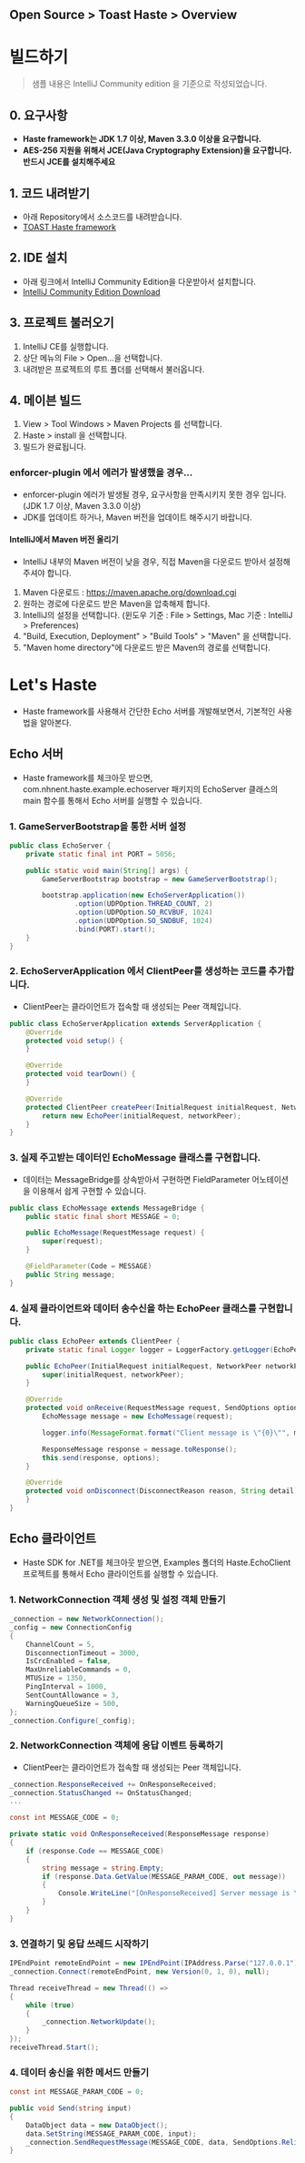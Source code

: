 ## Open Source > Toast Haste > Overview

# 빌드하기

> 샘플 내용은 IntelliJ Community edition 을 기준으로 작성되었습니다.

## 0. 요구사항
- **Haste framework는 JDK 1.7 이상, Maven 3.3.0 이상을 요구합니다.**
- **AES-256 지원을 위해서 JCE(Java Cryptography Extension)을 요구합니다. 반드시 JCE를 설치해주세요**

## 1. 코드 내려받기
- 아래 Repository에서 소스코드를 내려받습니다.
- [TOAST Haste framework](https://github.com/nhnent/toast-haste.framework)

## 2. IDE 설치
- 아래 링크에서 IntelliJ Community Edition을 다운받아서 설치합니다.
- [IntelliJ Community Edition Download](https://www.jetbrains.com/idea/?fromMenu#chooseYourEdition)

## 3. 프로젝트 불러오기
1. IntelliJ CE를 실행합니다.
2. 상단 메뉴의 File > Open...을 선택합니다.
3. 내려받은 프로젝트의 루트 폴더를 선택해서 불러옵니다.

## 4. 메이븐 빌드
1. View > Tool Windows > Maven Projects 를 선택합니다.
2. Haste > install 을 선택합니다.
3. 빌드가 완료됩니다.

### enforcer-plugin 에서 에러가 발생했을 경우...
- enforcer-plugin 에러가 발생될 경우, 요구사항을 만족시키지 못한 경우 입니다. (JDK 1.7 이상, Maven 3.3.0 이상)
- JDK를 업데이트 하거나, Maven 버전을 업데이트 해주시기 바랍니다.

#### IntelliJ에서 Maven 버전 올리기
- IntelliJ 내부의 Maven 버전이 낮을 경우, 직접 Maven을 다운로드 받아서 설정해주셔야 합니다.

1. Maven 다운로드 : https://maven.apache.org/download.cgi
2. 원하는 경로에 다운로드 받은 Maven을 압축해제 합니다.
3. IntelliJ의 설정을 선택합니다. (윈도우 기준 : File > Settings, Mac 기준 : IntelliJ > Preferences)
4. "Build, Execution, Deployment" > "Build Tools" > "Maven" 을 선택합니다.
5. "Maven home directory"에 다운로드 받은 Maven의 경로를 선택합니다.

# Let's Haste
- Haste framework를 사용해서 간단한 Echo 서버를 개발해보면서, 기본적인 사용법을 알아본다.

## Echo 서버
- Haste framework를 체크아웃 받으면, com.nhnent.haste.example.echoserver 패키지의 EchoServer 클래스의 main 함수를 통해서 Echo 서버를 실행할 수 있습니다.

### 1. GameServerBootstrap을 통한 서버 설정
```java
public class EchoServer {
    private static final int PORT = 5056;

    public static void main(String[] args) {
        GameServerBootstrap bootstrap = new GameServerBootstrap();

        bootstrap.application(new EchoServerApplication())
                .option(UDPOption.THREAD_COUNT, 2)
                .option(UDPOption.SO_RCVBUF, 1024)
                .option(UDPOption.SO_SNDBUF, 1024)
                .bind(PORT).start();
    }
}
```
### 2. EchoServerApplication 에서 ClientPeer를 생성하는 코드를 추가합니다. 
- ClientPeer는 클라이언트가 접속할 때 생성되는 Peer 객체입니다.
```java
public class EchoServerApplication extends ServerApplication {
    @Override
    protected void setup() {
    }

    @Override
    protected void tearDown() {
    }

    @Override
    protected ClientPeer createPeer(InitialRequest initialRequest, NetworkPeer networkPeer) {
        return new EchoPeer(initialRequest, networkPeer);
    }
}
```
### 3. 실제 주고받는 데이터인 EchoMessage 클래스를 구현합니다. 
- 데이터는 MessageBridge를 상속받아서 구현하면 FieldParameter 어노테이션을 이용해서 쉽게 구현할 수 있습니다.
```java
public class EchoMessage extends MessageBridge {
    public static final short MESSAGE = 0;

    public EchoMessage(RequestMessage request) {
        super(request);
    }

    @FieldParameter(Code = MESSAGE)
    public String message;
}
```
### 4. 실제 클라이언트와 데이터 송수신을 하는 EchoPeer 클래스를 구현합니다.
```java
public class EchoPeer extends ClientPeer {
    private static final Logger logger = LoggerFactory.getLogger(EchoPeer.class);

    public EchoPeer(InitialRequest initialRequest, NetworkPeer networkPeer) {
        super(initialRequest, networkPeer);
    }

    @Override
    protected void onReceive(RequestMessage request, SendOptions options) {
        EchoMessage message = new EchoMessage(request);

        logger.info(MessageFormat.format("Client message is \"{0}\"", message.message));

        ResponseMessage response = message.toResponse();
        this.send(response, options);
    }

    @Override
    protected void onDisconnect(DisconnectReason reason, String detail) {
    }
}
```

## Echo 클라이언트
- Haste SDK for .NET를 체크아웃 받으면, Examples 폴더의 Haste.EchoClient 프로젝트를 통해서 Echo 클라이언트를 실행할 수 있습니다.

### 1. NetworkConnection 객체 생성 및 설정 객체 만들기
```csharp
_connection = new NetworkConnection();
_config = new ConnectionConfig
{
    ChannelCount = 5,
    DisconnectionTimeout = 3000,
    IsCrcEnabled = false,
    MaxUnreliableCommands = 0,
    MTUSize = 1350,
    PingInterval = 1000,
    SentCountAllowance = 3,
    WarningQueueSize = 500,
};
_connection.Configure(_config);
```
### 2. NetworkConnection 객체에 응답 이벤트 등록하기 
- ClientPeer는 클라이언트가 접속할 때 생성되는 Peer 객체입니다.
```csharp
_connection.ResponseReceived += OnResponseReceived;
_connection.StatusChanged += OnStatusChanged;
...

const int MESSAGE_CODE = 0;

private static void OnResponseReceived(ResponseMessage response)
{
    if (response.Code == MESSAGE_CODE)
    {
        string message = string.Empty;
        if (response.Data.GetValue(MESSAGE_PARAM_CODE, out message))
        {
            Console.WriteLine("[OnResponseReceived] Server message is \"{0}\"", message);
        }
    }
}
```
### 3. 연결하기 및 응답 쓰레드 시작하기
```csharp
IPEndPoint remoteEndPoint = new IPEndPoint(IPAddress.Parse("127.0.0.1"), 5056);
_connection.Connect(remoteEndPoint, new Version(0, 1, 0), null);

Thread receiveThread = new Thread(() =>
{
    while (true)
    {
        _connection.NetworkUpdate();
    }
});
receiveThread.Start();
```
### 4. 데이터 송신을 위한 메서드 만들기
```csharp
const int MESSAGE_PARAM_CODE = 0;

public void Send(string input)
{
    DataObject data = new DataObject();
    data.SetString(MESSAGE_PARAM_CODE, input);
    _connection.SendRequestMessage(MESSAGE_CODE, data, SendOptions.ReliableSend);
}
```

